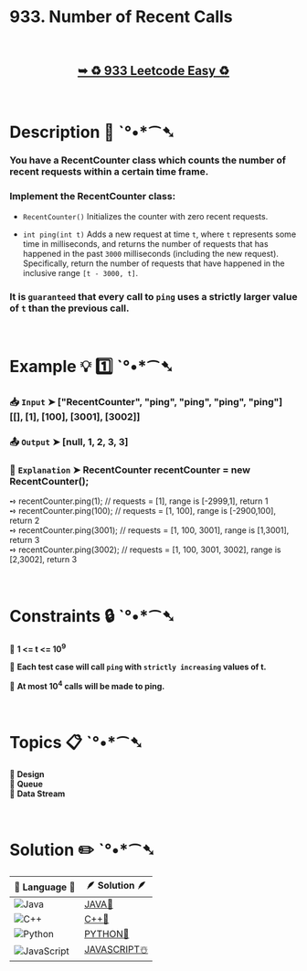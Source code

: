 # 933. Number of Recent Calls

</br>

<h2 align="center"> 

<a href="https://leetcode.com/problems/number-of-recent-calls/description/?envType=study-plan-v2&envId=leetcode-75"><strong>➥ ♻️ 933 Leetcode Easy ♻️ </strong></a>
</h2>

</br>

# Description 📜 ˋ°•*⁀➷

### You have a RecentCounter class which counts the number of recent requests within a certain time frame.

### Implement the RecentCounter class:

- `RecentCounter()` Initializes the counter with zero recent requests.

- `int ping(int t)` Adds a new request at time `t`, where `t` represents some time in milliseconds, and returns the number of requests that has happened in the past `3000` milliseconds (including the new request). Specifically, return the number of requests that have happened in the inclusive range `[t - 3000, t]`.

### It is `guaranteed` that every call to `ping` uses a strictly larger value of `t` than the previous call.

</br>

# Example 💡 1️⃣ ˋ°•*⁀➷

  ### 📥 `Input`  ➤ ["RecentCounter", "ping", "ping", "ping", "ping"]  [[], [1], [100], [3001], [3002]]

  ### 📤 `Output`  ➤ [null, 1, 2, 3, 3]

  ### 🔦 `Explanation`  ➤ RecentCounter recentCounter = new RecentCounter();

➺ recentCounter.ping(1);     // requests = [1], range is [-2999,1], return 1 </br>
➺ recentCounter.ping(100);   // requests = [1, 100], range is [-2900,100], return 2 </br>
➺ recentCounter.ping(3001);  // requests = [1, 100, 3001], range is [1,3001], return 3 </br>
➺ recentCounter.ping(3002);  // requests = [1, 100, 3001, 3002], range is [2,3002], return 3

</br>

# Constraints 🔒 ˋ°•*⁀➷

🔹 **1 <= t <= 10<sup>9</sup>** </br>

🔹 **Each test case will call `ping` with `strictly increasing` values of t.** </br>

🔹 **At most 10<sup>4</sup> calls will be made to ping.** </br>

</br>

# Topics 📋 ˋ°•*⁀➷

🔸 **Design**  </br>
🔸 **Queue**  </br>
🔸 **Data Stream**  </br>

</br>

# Solution ✏️ ˋ°•*⁀➷

| 📒 Language 📒  | 🪶 Solution 🪶 |
| ------------- | ------------- |
|  ![Java](https://img.shields.io/badge/java-%23ED8B00.svg?style=for-the-badge&logo=openjdk&logoColor=white)  | [JAVA🍁](https://github.com/Prakhar-002/LEETCODE/blob/main/%F0%9F%93%9A%20Study%20%F0%9F%8E%A7%20Plan%20%F0%9F%91%A8%F0%9F%8F%BB%E2%80%8D%F0%9F%92%BB/%F0%9F%8D%A8%20LeetCode%2075%20-%20%F0%9F%AA%BB%20Ace%20Coding%20Interview/%F0%9F%94%AC%20Examine%20Thoroughly%20%F0%9F%A7%AC/07%20Queue/Day%20%E2%9E%BA%2027%20%F0%9F%AA%BB%20933.%20Number%20of%20Recent%20Calls%20%E2%98%83%EF%B8%8F%20%F0%9F%8D%81%20%F0%9F%8D%B0%20%F0%9F%8E%B2/%F0%9F%8D%81JAVA%20-%20933.%20Number%20of%20Recent%20Calls.java) |
|  ![C++](https://img.shields.io/badge/c++-%2300599C.svg?style=for-the-badge&logo=c%2B%2B&logoColor=white)  | [C++🎲](https://github.com/Prakhar-002/LEETCODE/blob/main/%F0%9F%93%9A%20Study%20%F0%9F%8E%A7%20Plan%20%F0%9F%91%A8%F0%9F%8F%BB%E2%80%8D%F0%9F%92%BB/%F0%9F%8D%A8%20LeetCode%2075%20-%20%F0%9F%AA%BB%20Ace%20Coding%20Interview/%F0%9F%94%AC%20Examine%20Thoroughly%20%F0%9F%A7%AC/07%20Queue/Day%20%E2%9E%BA%2027%20%F0%9F%AA%BB%20933.%20Number%20of%20Recent%20Calls%20%E2%98%83%EF%B8%8F%20%F0%9F%8D%81%20%F0%9F%8D%B0%20%F0%9F%8E%B2/%F0%9F%8E%B2CPP%20-%20933.%20Number%20of%20Recent%20Calls.cpp)  |
|  ![Python](https://img.shields.io/badge/python-3670A0?style=for-the-badge&logo=python&logoColor=ffdd54)    | [PYTHON🍰](https://github.com/Prakhar-002/LEETCODE/blob/main/%F0%9F%93%9A%20Study%20%F0%9F%8E%A7%20Plan%20%F0%9F%91%A8%F0%9F%8F%BB%E2%80%8D%F0%9F%92%BB/%F0%9F%8D%A8%20LeetCode%2075%20-%20%F0%9F%AA%BB%20Ace%20Coding%20Interview/%F0%9F%94%AC%20Examine%20Thoroughly%20%F0%9F%A7%AC/07%20Queue/Day%20%E2%9E%BA%2027%20%F0%9F%AA%BB%20933.%20Number%20of%20Recent%20Calls%20%E2%98%83%EF%B8%8F%20%F0%9F%8D%81%20%F0%9F%8D%B0%20%F0%9F%8E%B2/%F0%9F%8D%B0PYTHON%20-%20933.%20Number%20of%20Recent%20Calls.py) |
| ![JavaScript](https://img.shields.io/badge/javascript-%23323330.svg?style=for-the-badge&logo=javascript&logoColor=%23F7DF1E)   | [JAVASCRIPT☃️](https://github.com/Prakhar-002/LEETCODE/blob/main/%F0%9F%93%9A%20Study%20%F0%9F%8E%A7%20Plan%20%F0%9F%91%A8%F0%9F%8F%BB%E2%80%8D%F0%9F%92%BB/%F0%9F%8D%A8%20LeetCode%2075%20-%20%F0%9F%AA%BB%20Ace%20Coding%20Interview/%F0%9F%94%AC%20Examine%20Thoroughly%20%F0%9F%A7%AC/07%20Queue/Day%20%E2%9E%BA%2027%20%F0%9F%AA%BB%20933.%20Number%20of%20Recent%20Calls%20%E2%98%83%EF%B8%8F%20%F0%9F%8D%81%20%F0%9F%8D%B0%20%F0%9F%8E%B2/%E2%98%83%EF%B8%8FJAVASCRIPT%20-%20933.%20Number%20of%20Recent%20Calls.js) |

